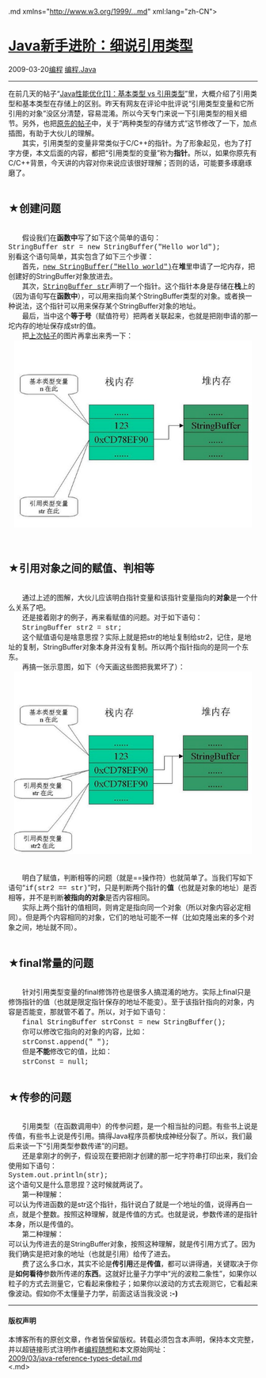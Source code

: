 <!DOCTYPE.md>
.md xmlns="http://www.w3.org/1999/...md" xml:lang="zh-CN">
<head>
<meta http-equiv="Content-Type" content="text.md; charset=utf-8" />
<meta name="generator" content="Python script by program.think@gmail.com" />
<meta name="provider" content="program-think.blogspot.com" />
<link type="text/css" rel="stylesheet" href="../../css/program-think.css" />
<title>Java新手进阶：细说引用类型 - 编程随想的博客</title>
</head>
<body>
<div id="main" style="width:100%;">
<h1><a href="../../index.md" title="回到首页">Java新手进阶：细说引用类型</a></h1>
<div class="post-info"><span class="date-header">2009-03-20</span><a href="../../tags/E7BC96E7A88B.md" class="tag">编程</a> <a href="../../tags/E7BC96E7A88B.Java.md" class="tag">编程.Java</a> </div>
<hr>
<div class="post">
在前几天的帖子“<a href="../../2009/03/java-performance-tuning-1-two-types.md" target="_blank">Java性能优化[1]：基本类型 vs 引用类型</a>”里，大概介绍了引用类型和基本类型在存储上的区别。昨天有网友在评论中批评说“引用类型变量和它所引用的对象”没区分清楚，容易混淆。所以今天专门来说一下引用类型的相关细节。<!--program-think-->另外，也把<a href="../../2009/03/java-performance-tuning-1-two-types.md">原先的帖子</a>中，关于“两种类型的存储方式”这节修改了一下，加点插图，有助于大伙儿的理解。<br />　　其实，引用类型的变量非常类似于C/C++的指针。为了形象起见，也为了打字方便，本文后面的内容，都把“引用类型的变量”称为<b>指针</b>。所以，如果你原先有C/C++背景，今天讲的内容对你来说应该很好理解；否则的话，可能要多琢磨琢磨了。<br /><br /><h2>★创建问题</h2><br />　　假设我们在<b>函数中</b>写了如下这个简单的语句：<br /><font face="Courier New">StringBuffer str = new StringBuffer("Hello world");</font><br />别看这个语句简单，其实包含了如下三个步骤：<br />　　首先，<u><font face="Courier New">new StringBuffer("Hello world")</font></u>在<b>堆</b>里申请了一坨内存，把创建好的StringBuffer对象放进去。<br />　　其次，<u><font face="Courier New">StringBuffer str</font></u>声明了一个指针。这个指针本身是存储在<b>栈</b>上的（因为语句写在<b>函数中</b>），可以用来指向某个StringBuffer类型的对象。或者换一种说法，这个指针可以用来保存某个StringBuffer对象的地址。<br />　　最后，当中这个<b>等于号</b>（赋值符号）把两者关联起来，也就是把刚申请的那一坨内存的地址保存成str的值。<br />　　把<a href="../../2009/03/java-performance-tuning-1-two-types.md">上次帖子</a>的图片再拿出来秀一下：<br /><center><img src="../../images/2009/03/OgAAADfJvtKaB8finO0otLgLKBqGUQ2lYJGlzQAZCE1qUybiJ9XKK8TrbaBfFVYT1g5DbqIza3sKbsWm2MjeZM4mWoEA15jOjE1kRvoUZjXROWyVUiJ7dUWGWSBV" width="480" alt="不见图、请翻墙" /></center><br /><br /><h2>★引用对象之间的赋值、判相等</h2><br />　　通过上述的图解，大伙儿应该明白指针变量和该指针变量指向的<b>对象</b>是一个什么关系了吧。<br />　　还是接着刚才的例子，再来看赋值的问题。对于如下语句：<br />　　<font face="Courier New">StringBuffer str2 = str;</font><br />　　这个赋值语句是啥意思捏？实际上就是把str的地址复制给str2，记住，是地址的复制，StringBuffer对象本身并没有复制。所以两个指针指向的是同一个东东。<br />　　再搞一张示意图，如下（今天画这些图把我累坏了）：<br /><center><img src="../../images/2009/03/OgAAAFBhvdXRlvyvQDGIx1SIbKQN0SJeETiM6NSzPxyDPhxj7ogBnwnANh3FbZuzWEQPOGL2adM1l8nNYxbDd9ZdU9AA15jOjNeEMKZWr7_YDfanK_l5_FgAwQH2" width="480" alt="不见图、请翻墙" /></center><br /><br />　　明白了赋值，判断相等的问题（就是==操作符）也就简单了。当我们写如下语句“<font face="Courier New">if(str2 == str)</font>”时，只是判断两个指针的<b>值</b>（也就是对象的地址）是否相等，并不是判断<b>被指向的对象</b>是否内容相同。<br />　　实际上两个指针的值相同，则肯定是指向同一个对象（所以对象内容必定相同）。但是两个内容相同的对象，它们的地址可能不一样（比如克隆出来的多个对象之间，地址就不同）。<br /><br /><h2>★final常量的问题</h2><br />　　针对引用类型变量的final修饰符也是很多人搞混淆的地方。实际上final只是修饰指针的值（也就是限定指针保存的地址不能变）。至于该指针指向的对象，内容是否能变，那就管不着了。所以，对于如下语句：<br />　　<font face="Courier New">final StringBuffer strConst = new StringBuffer();</font><br />　　你可以修改它指向的对象的内容，比如：<br />　　<font face="Courier New">strConst.append(" ");</font><br />　　但是<b>不能</b>修改它的值，比如：<br />　　<font face="Courier New">strConst = null;</font><br /><br /><h2>★传参的问题</h2><br />　　引用类型（在函数调用中）的传参问题，是一个相当扯的问题。有些书上说是传值，有些书上说是传引用。搞得Java程序员都快成神经分裂了。所以，我们最后来谈一下“引用类型参数传递”的问题。<br />　　还是拿刚才的例子，假设现在要把刚才创建的那一坨字符串打印出来，我们会使用如下语句：<br /><font face="Courier New">System.out.println(str);</font><br />这个语句又是什么意思捏？这时候就两说了。<br />　　第一种理解：<br />可以认为传进函数的是str这个指针，指针说白了就是一个地址的值，说得再白一点，就是个整数。按照这种理解，就是传值的方式。也就是说，参数传递的是指针本身，所以是传值的。<br />　　第二种理解：<br />可以认为传进去的是StringBuffer对象，按照这种理解，就是传引用方式了。因为我们确实是把对象的地址（也就是引用）给传了进去。<br />　　费了这么多口水，其实不论是<b>传引用</b>还是<b>传值</b>，都可以讲得通，关键取决于你是<b>如何看待</b>参数所传递的<b>东西</b>。这就好比量子力学中“光的波粒二象性”，如果你以粒子的方式去测量它，它看起来像粒子；如果你以波动的方式去观测它，它看起来像波动。假如你不太懂量子力学，前面这话当我没说 <b>:-)</b><div class="blogger-post-footer">
</div>
<hr>
<div class="copyright">
<h4>版权声明</h4>
本博客所有的原创文章，作者皆保留版权。转载必须包含本声明，保持本文完整，并以超链接形式注明作者<a href="mailto:program.think@gmail.com">编程随想</a>和本文原始网址：<br>
<a href="2009/03/java-reference-types-detail.md">2009/03/java-reference-types-detail.md</a>
</div>
</div>
</body>
<.md>
